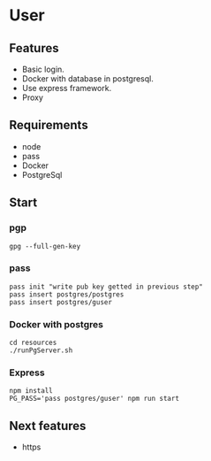 # User

## Features
* Basic login.
* Docker with database in postgresql.
* Use express framework.
* Proxy

## Requirements
* node
* pass
* Docker
* PostgreSql

## Start 

### pgp
```
gpg --full-gen-key
```

### pass
```
pass init "write pub key getted in previous step"
pass insert postgres/postgres
pass insert postgres/guser
```

### Docker with postgres

```
cd resources 
./runPgServer.sh
```

### Express

```
npm install
PG_PASS='pass postgres/guser' npm run start
```

## Next features

* https 
